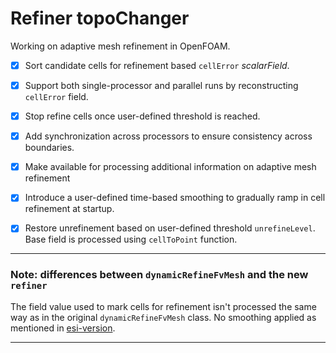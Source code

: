 # Refiner topoChanger

Working on adaptive mesh refinement in OpenFOAM.

- [x] Sort candidate cells for refinement based `cellError` *scalarField*.
- [x] Support both single-processor and parallel runs by reconstructing `cellError` field.
- [x] Stop refine cells once user-defined threshold is reached.
- [x] Add synchronization across processors to ensure consistency across boundaries.
- [x] Make available for processing additional information on adaptive mesh refinement
- [x] Introduce a user-defined time-based smoothing to gradually ramp in cell refinement at startup.
- [x] Restore unrefinement based on user-defined threshold `unrefineLevel`. Base field is processed using `cellToPoint` function.


---

### Note: differences between `dynamicRefineFvMesh` and the new `refiner`

The field value used to mark cells for refinement isn't processed the same way as in the original `dynamicRefineFvMesh` class. No smoothing applied as mentioned in [esi-version](https://github.com/ptava/dynamicFvMesh.git). 

---

